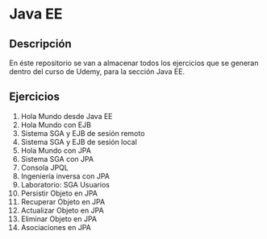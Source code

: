 # Java EE

## Descripción

En éste repositorio se van a almacenar todos los ejercicios que se generan dentro del curso de Udemy, para la sección Java EE.

## Ejercicios

1. Hola Mundo desde Java EE
2. Hola Mundo con EJB
3. Sistema SGA y EJB de sesión remoto
4. Sistema SGA y EJB de sesión local
5. Hola Mundo con JPA
6. Sistema SGA con JPA
7. Consola JPQL
8. Ingeniería inversa con JPA
9. Laboratorio: SGA Usuarios
10. Persistir Objeto en JPA
11. Recuperar Objeto en JPA
12. Actualizar Objeto en JPA
13. Eliminar Objeto en JPA
14. Asociaciones en JPA